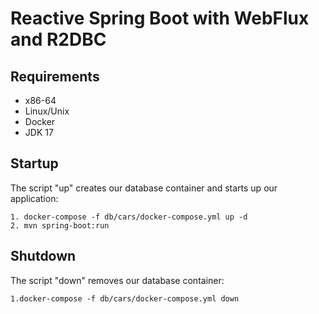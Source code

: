 # Reactive Spring Boot with WebFlux and R2DBC


## Requirements

* x86-64
* Linux/Unix
* Docker
* JDK 17


## Startup

The script "up" creates our database container and starts up our application:
```
1. docker-compose -f db/cars/docker-compose.yml up -d
2. mvn spring-boot:run
```


## Shutdown

The script "down" removes our database container:
```
1.docker-compose -f db/cars/docker-compose.yml down
```


